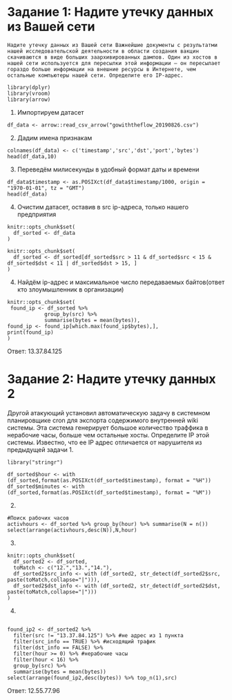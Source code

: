 
# Задание 1: Надите утечку данных из Вашей сети
	Надите утечку данных из Вашей сети Важнейшие документы с результатми нашей исследовательской деятельности в области создания вакцин скачиваются в виде больших заархивированных дампов. Один из хостов в нашей сети используется для пересылки этой информации – он пересылает гораздо больше информации на внешние ресурсы в Интернете, чем остальные компьютеры нашей сети. Определите его IP-адрес.

```{r}
library(dplyr)
library(vroom)
library(arrow)
```


1. Импортируем датасет
```{r}
df_data <- arrow::read_csv_arrow("gowiththeflow_20190826.csv")
```

2. Дадим имена признакам
```{r}
colnames(df_data) <- c('timestamp','src','dst','port','bytes')
head(df_data,10)
```

3. Переведём милисекунды в удобный формат даты и времени
```{r}
df_data$timestamp <- as.POSIXct(df_data$timestamp/1000, origin = "1970-01-01", tz = "GMT")
head(df_data)
```

4. Очистим датасет, оставив в src ip-адреса, только нашего предприятия
```{r}
knitr::opts_chunk$set(
  df_sorted <- df_data
)
```

```{r}
knitr::opts_chunk$set(
  df_sorted <- df_sorted[df_sorted$src > 11 & df_sorted$src < 15 & df_sorted$dst < 11 | df_sorted$dst > 15, ]
)
```
4. Найдём ip-адрес и максимальное число передаваемых байтов(ответ кто злоумышленник в организации)
```{r}
knitr::opts_chunk$set(
 found_ip <- df_sorted %>%
            group_by(src) %>%
            summarise(bytes = mean(bytes)),
found_ip <- found_ip[which.max(found_ip$bytes),],
print(found_ip) 
)
```

Ответ: 13.37.84.125


# Задание 2: Надите утечку данных 2
Другой атакующий установил автоматическую задачу в системном планировщике cron для экспорта содержимого внутренней wiki системы. Эта система генерирует большое количество траффика в нерабочие часы, больше чем остальные хосты. Определите IP этой системы. Известно, что ее IP адрес отличается от нарушителя из предыдущей задачи
1. 
```{r}
library("stringr") 

df_sorted$hour <- with (df_sorted,format(as.POSIXct(df_sorted$timestamp), format = "%H"))
df_sorted$minutes <- with (df_sorted,format(as.POSIXct(df_sorted$timestamp), format = "%M"))
```

2.
```{r}
#Поиск рабочих часов
activhours <- df_sorted %>% group_by(hour) %>% summarise(N = n())
select(arrange(activhours,desc(N)),N,hour)
```

3.
```{r}
knitr::opts_chunk$set(
  df_sorted2 <- df_sorted,
  toMatch <- c("12.","13.","14."),
  df_sorted2$src_info <- with (df_sorted2, str_detect(df_sorted2$src, paste(toMatch,collapse="|"))),
  df_sorted2$dst_info <- with (df_sorted2, str_detect(df_sorted2$dst, paste(toMatch,collapse="|")))
)
```

4. 
```{r}

found_ip2 <- df_sorted2 %>% 
  filter(src != "13.37.84.125") %>% #не адрес из 1 пункта
  filter(src_info == TRUE) %>% #исходящий трафик
  filter(dst_info == FALSE) %>%
  filter(hour >= 0) %>% #нерабочие часы
  filter(hour < 16) %>%
  group_by(src) %>%
  summarise(bytes = mean(bytes))
select(arrange(found_ip2,desc(bytes)) %>% top_n(1),src)

```

Ответ: 12.55.77.96











